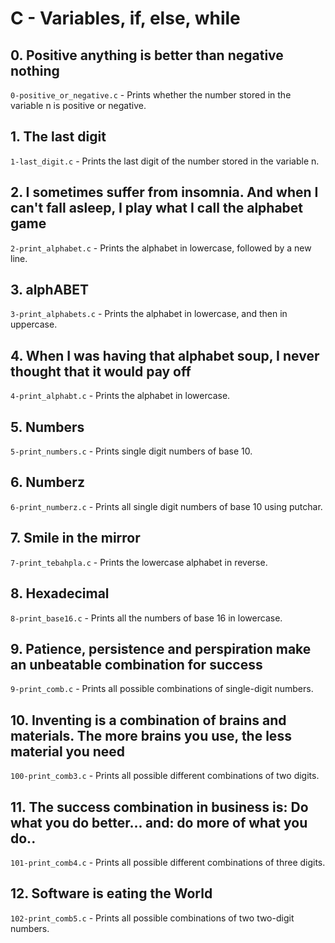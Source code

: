 # C - Variables, if, else, while  
## 0. Positive anything is better than negative nothing  
`0-positive_or_negative.c` - Prints whether the number stored in the variable n is positive or negative.

## 1. The last digit  
`1-last_digit.c` - Prints the last digit of the number stored in the variable n.

## 2. I sometimes suffer from insomnia. And when I can't fall asleep, I play what I call the alphabet game  
`2-print_alphabet.c` - Prints the alphabet in lowercase, followed by a new line.

## 3. alphABET  
`3-print_alphabets.c` - Prints the alphabet in lowercase, and then in uppercase.

## 4. When I was having that alphabet soup, I never thought that it would pay off  
`4-print_alphabt.c` - Prints the alphabet in lowercase.

## 5. Numbers  
`5-print_numbers.c` - Prints single digit numbers of base 10.

## 6. Numberz  
`6-print_numberz.c` - Prints all single digit numbers of base 10 using putchar.

## 7. Smile in the mirror  
`7-print_tebahpla.c` - Prints the lowercase alphabet in reverse.

## 8. Hexadecimal  
`8-print_base16.c` - Prints all the numbers of base 16 in lowercase.

## 9. Patience, persistence and perspiration make an unbeatable combination for success  
`9-print_comb.c` - Prints all possible combinations of single-digit numbers.

## 10. Inventing is a combination of brains and materials. The more brains you use, the less material you need  
`100-print_comb3.c` - Prints all possible different combinations of two digits.

## 11. The success combination in business is: Do what you do better... and: do more of what you do..  
`101-print_comb4.c` - Prints all possible different combinations of three digits. 

## 12. Software is eating the World  

`102-print_comb5.c` - Prints all possible combinations of two two-digit numbers.
